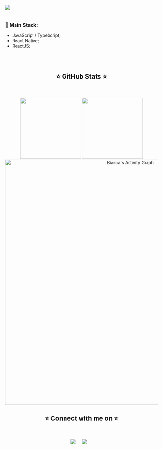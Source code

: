 <img src="https://i.imgur.com/8GFR8EO.png" />

<br/>
<br/>

### 🧶 Main Stack:

- JavaScript / TypeScript;
- React Native;
- ReactJS;

<br/>
<br/>

<h2 align="center"> ⭐ GitHub Stats  ⭐</h2>

<div align=center >

  <br/>
  <br/>

  <img  height="200em"  src="https://github-readme-stats.vercel.app/api?username=BiancaSCampos&count_private=true&show_icons=true&theme=dracula"/>
  <img height="200em" src="https://github-readme-stats.vercel.app/api/top-langs/?username=BiancaSCampos&show_icons=true&theme=dracula&hide=java"/>

  <br/>
  
 <img width="810em" alt="Bianca's Activity Graph" src="https://activity-graph.herokuapp.com/graph?username=BiancaSCampos&custom_title=BiancaSCampos's%20Contribution%20Graph&theme=dracula" />

  <h2 align="center"> ⭐ Connect with me on ⭐</h2>

  <br/>

<a target="_blank" href="https://www.linkedin.com/in/bianca-da-s-campos/"><img src="https://img.shields.io/badge/-LinkedIn-0077B5?style=for-the-badge&logo=Linkedin&logoColor=white"></img></a>
&emsp;
<a target="_blank" href="mailto:biancascampos0410@gmail.com"><img src="https://img.shields.io/badge/-Gmail-D14836?style=for-the-badge&logo=Gmail&logoColor=white"></img></a>
&emsp;

</div>

